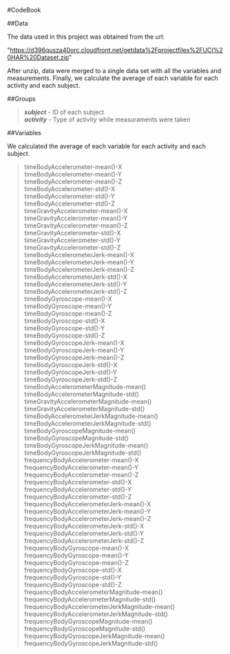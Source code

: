 #CodeBook

##Data

The data used in this project was obtained from the url:

"https://d396qusza40orc.cloudfront.net/getdata%2Fprojectfiles%2FUCI%20HAR%20Dataset.zip"

After unzip, data were merged to a single data set with all the variables and measurements. Finally, we calculate the average of each variable for each activity and each subject.

##Groups

>***subject*** - ID of each subject   
***activity*** - Type of activity while measuraments were taken

##Variables

We calculated the average of each variable for each activity and each subject.

>timeBodyAccelerometer-mean()-X                
timeBodyAccelerometer-mean()-Y                
timeBodyAccelerometer-mean()-Z                
timeBodyAccelerometer-std()-X                 
timeBodyAccelerometer-std()-Y                 
timeBodyAccelerometer-std()-Z                 
timeGravityAccelerometer-mean()-X             
timeGravityAccelerometer-mean()-Y             
timeGravityAccelerometer-mean()-Z             
timeGravityAccelerometer-std()-X              
timeGravityAccelerometer-std()-Y              
timeGravityAccelerometer-std()-Z              
timeBodyAccelerometerJerk-mean()-X            
timeBodyAccelerometerJerk-mean()-Y            
timeBodyAccelerometerJerk-mean()-Z            
timeBodyAccelerometerJerk-std()-X             
timeBodyAccelerometerJerk-std()-Y             
timeBodyAccelerometerJerk-std()-Z             
timeBodyGyroscope-mean()-X                    
timeBodyGyroscope-mean()-Y                    
timeBodyGyroscope-mean()-Z                    
timeBodyGyroscope-std()-X                     
timeBodyGyroscope-std()-Y                     
timeBodyGyroscope-std()-Z                     
timeBodyGyroscopeJerk-mean()-X                
timeBodyGyroscopeJerk-mean()-Y                
timeBodyGyroscopeJerk-mean()-Z                
timeBodyGyroscopeJerk-std()-X                 
timeBodyGyroscopeJerk-std()-Y                 
timeBodyGyroscopeJerk-std()-Z                 
timeBodyAccelerometerMagnitude-mean()         
timeBodyAccelerometerMagnitude-std()       
timeGravityAccelerometerMagnitude-mean()      
timeGravityAccelerometerMagnitude-std()      
timeBodyAccelerometerJerkMagnitude-mean()     
timeBodyAccelerometerJerkMagnitude-std()      
timeBodyGyroscopeMagnitude-mean()             
timeBodyGyroscopeMagnitude-std()          
timeBodyGyroscopeJerkMagnitude-mean()         
timeBodyGyroscopeJerkMagnitude-std()          
frequencyBodyAccelerometer-mean()-X           
frequencyBodyAccelerometer-mean()-Y           
frequencyBodyAccelerometer-mean()-Z           
frequencyBodyAccelerometer-std()-X            
frequencyBodyAccelerometer-std()-Y            
frequencyBodyAccelerometer-std()-Z        
frequencyBodyAccelerometerJerk-mean()-X       
frequencyBodyAccelerometerJerk-mean()-Y       
frequencyBodyAccelerometerJerk-mean()-Z       
frequencyBodyAccelerometerJerk-std()-X        
frequencyBodyAccelerometerJerk-std()-Y        
frequencyBodyAccelerometerJerk-std()-Z       
frequencyBodyGyroscope-mean()-X               
frequencyBodyGyroscope-mean()-Y               
frequencyBodyGyroscope-mean()-Z               
frequencyBodyGyroscope-std()-X                
frequencyBodyGyroscope-std()-Y                
frequencyBodyGyroscope-std()-Z     
frequencyBodyAccelerometerMagnitude-mean()    
frequencyBodyAccelerometerMagnitude-std()  
frequencyBodyAccelerometerJerkMagnitude-mean()    
frequencyBodyAccelerometerJerkMagnitude-std()   
frequencyBodyGyroscopeMagnitude-mean()        
frequencyBodyGyroscopeMagnitude-std()     
frequencyBodyGyroscopeJerkMagnitude-mean()    
frequencyBodyGyroscopeJerkMagnitude-std()
